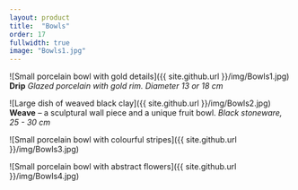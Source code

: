 ```yaml
---
layout: product
title:  "Bowls"
order: 17
fullwidth: true
image: "Bowls1.jpg"
---
```



![Small porcelain bowl with gold details]({{ site.github.url }}/img/Bowls1.jpg)
**Drip** *Glazed porcelain with gold rim. Diameter 13 or 18 cm*


![Large dish of weaved black clay]({{ site.github.url }}/img/Bowls2.jpg)
**Weave** – a sculptural wall piece and a unique fruit bowl. *Black stoneware, 25 - 30 cm*

![Small porcelain bowl with colourful stripes]({{ site.github.url }}/img/Bowls3.jpg)

![Small porcelain bowl with abstract flowers]({{ site.github.url }}/img/Bowls4.jpg)
